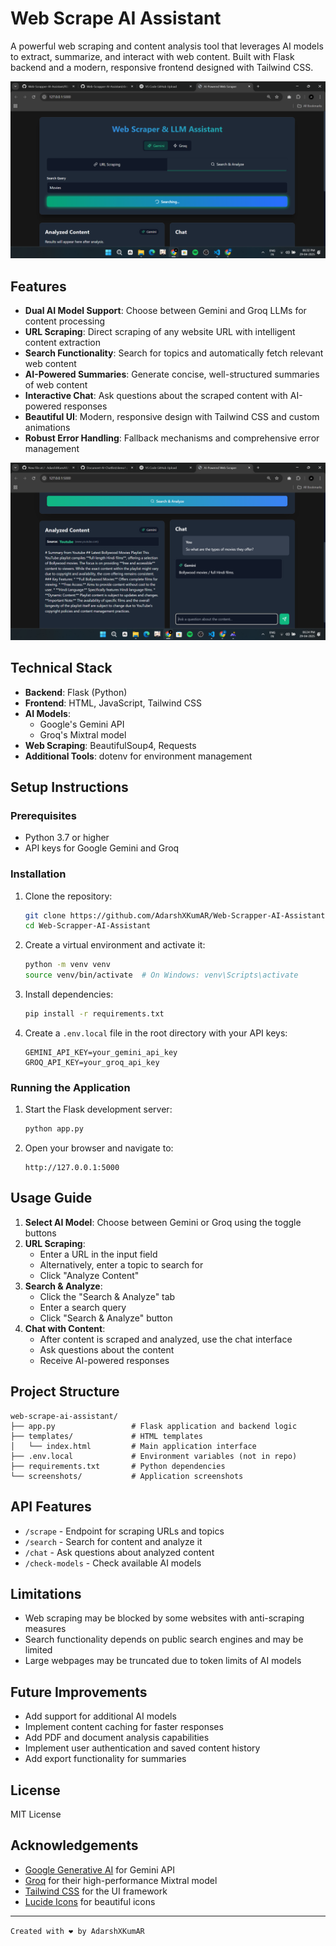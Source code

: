 # Web Scrape AI Assistant

A powerful web scraping and content analysis tool that leverages AI models to extract, summarize, and interact with web content. Built with Flask backend and a modern, responsive frontend designed with Tailwind CSS.

![Web Scraper Interface](https://github.com/AdarshXKumAR/Web-Scrapper-AI-Assistant/blob/main/demo1.png)

## Features

- **Dual AI Model Support**: Choose between Gemini and Groq LLMs for content processing
- **URL Scraping**: Direct scraping of any website URL with intelligent content extraction
- **Search Functionality**: Search for topics and automatically fetch relevant web content
- **AI-Powered Summaries**: Generate concise, well-structured summaries of web content
- **Interactive Chat**: Ask questions about the scraped content with AI-powered responses
- **Beautiful UI**: Modern, responsive design with Tailwind CSS and custom animations
- **Robust Error Handling**: Fallback mechanisms and comprehensive error management

![Chat Interface](https://github.com/AdarshXKumAR/Web-Scrapper-AI-Assistant/blob/main/demo2.png)

## Technical Stack

- **Backend**: Flask (Python)
- **Frontend**: HTML, JavaScript, Tailwind CSS
- **AI Models**: 
  - Google's Gemini API
  - Groq's Mixtral model
- **Web Scraping**: BeautifulSoup4, Requests
- **Additional Tools**: dotenv for environment management

## Setup Instructions

### Prerequisites
- Python 3.7 or higher
- API keys for Google Gemini and Groq

### Installation

1. Clone the repository:
   ```bash
   git clone https://github.com/AdarshXKumAR/Web-Scrapper-AI-Assistant.git
   cd Web-Scrapper-AI-Assistant
   ```

2. Create a virtual environment and activate it:
   ```bash
   python -m venv venv
   source venv/bin/activate  # On Windows: venv\Scripts\activate
   ```

3. Install dependencies:
   ```bash
   pip install -r requirements.txt
   ```

4. Create a `.env.local` file in the root directory with your API keys:
   ```
   GEMINI_API_KEY=your_gemini_api_key
   GROQ_API_KEY=your_groq_api_key
   ```

### Running the Application

1. Start the Flask development server:
   ```bash
   python app.py
   ```

2. Open your browser and navigate to:
   ```
   http://127.0.0.1:5000
   ```

## Usage Guide

1. **Select AI Model**: Choose between Gemini or Groq using the toggle buttons
2. **URL Scraping**:
   - Enter a URL in the input field
   - Alternatively, enter a topic to search for
   - Click "Analyze Content"
3. **Search & Analyze**:
   - Click the "Search & Analyze" tab
   - Enter a search query
   - Click "Search & Analyze" button
4. **Chat with Content**:
   - After content is scraped and analyzed, use the chat interface
   - Ask questions about the content
   - Receive AI-powered responses

## Project Structure

```
web-scrape-ai-assistant/
├── app.py                 # Flask application and backend logic
├── templates/             # HTML templates
│   └── index.html         # Main application interface
├── .env.local             # Environment variables (not in repo)
├── requirements.txt       # Python dependencies
└── screenshots/           # Application screenshots
```

## API Features

- `/scrape` - Endpoint for scraping URLs and topics
- `/search` - Search for content and analyze it
- `/chat` - Ask questions about analyzed content
- `/check-models` - Check available AI models

## Limitations

- Web scraping may be blocked by some websites with anti-scraping measures
- Search functionality depends on public search engines and may be limited
- Large webpages may be truncated due to token limits of AI models

## Future Improvements

- Add support for additional AI models
- Implement content caching for faster responses
- Add PDF and document analysis capabilities
- Implement user authentication and saved content history
- Add export functionality for summaries

## License

MIT License

## Acknowledgements

- [Google Generative AI](https://ai.google.dev/) for Gemini API
- [Groq](https://groq.com/) for their high-performance Mixtral model
- [Tailwind CSS](https://tailwindcss.com/) for the UI framework
- [Lucide Icons](https://lucide.dev/) for beautiful icons

---

`Created with ❤️ by AdarshXKumAR`
